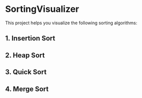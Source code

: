 # SortingVisualizer

This project helps you visualize the following sorting algorithms:

## 1. Insertion Sort

## 2. Heap Sort

## 3. Quick Sort

## 4. Merge Sort
